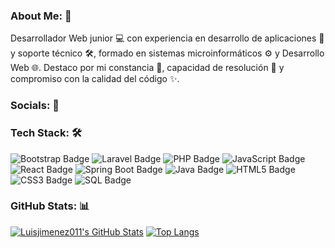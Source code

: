### About Me: 👋

Desarrollador Web junior 💻 con experiencia en desarrollo de aplicaciones 🚀 y soporte técnico 🛠️, formado en sistemas microinformáticos ⚙️ y Desarrollo Web 🌐.
Destaco por mi constancia 💪, capacidad de resolución 🤔 y compromiso con la calidad del código ✨.

### Socials: 🔗


### Tech Stack: 🛠️

<img src="https://img.shields.io/badge/Bootstrap-563D7C?style=for-the-badge&logo=bootstrap&logoColor=white" alt="Bootstrap Badge">
<img src="https://img.shields.io/badge/Laravel-FF2D20?style=for-the-badge&logo=laravel&logoColor=white" alt="Laravel Badge">
<img src="https://img.shields.io/badge/PHP-777BB4?style=for-the-badge&logo=php&logoColor=white" alt="PHP Badge">
<img src="https://img.shields.io/badge/JavaScript-F7DF1E?style=for-the-badge&logo=javascript&logoColor=black" alt="JavaScript Badge">
<img src="https://img.shields.io/badge/React-61DAFB?style=for-the-badge&logo=react&logoColor=black" alt="React Badge">
<img src="https://img.shields.io/badge/Spring_Boot-6DB33F?style=for-the-badge&logo=spring&logoColor=white" alt="Spring Boot Badge">
<img src="https://img.shields.io/badge/Java-ED8B00?style=for-the-badge&logo=openjdk&logoColor=white" alt="Java Badge">
<img src="https://img.shields.io/badge/HTML5-E34F26?style=for-the-badge&logo=html5&logoColor=white" alt="HTML5 Badge">
<img src="https://img.shields.io/badge/CSS3-1572B6?style=for-the-badge&logo=css3&logoColor=white" alt="CSS3 Badge">
<img src="https://img.shields.io/badge/SQL-F7931E?style=for-the-badge&logo=mysql&logoColor=white" alt="SQL Badge">

### GitHub Stats: 📊

[![Luisjimenez011's GitHub Stats](https://github-readme-stats.vercel.app/api?username=luisjimenez011&show_icons=true&theme=dark)](https://github.com/anuraghazra/github-readme-stats)
[![Top Langs](https://github-readme-stats.vercel.app/api/top-langs/?username=luisjimenez011&layout=compact&theme=dark)](https://github.com/anuraghazra/github-readme-stats)
